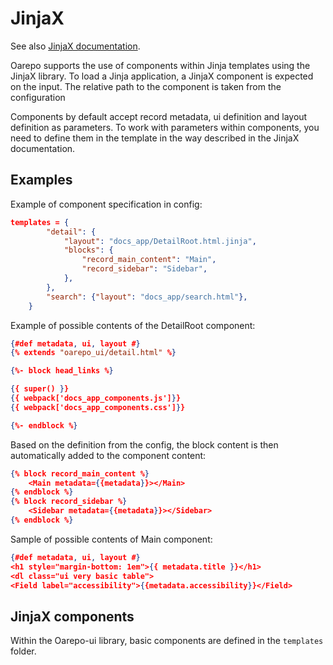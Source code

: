 # JinjaX

See also [JinjaX documentation](https://jinjax.scaletti.dev/).

Oarepo supports the use of components within Jinja templates using the JinjaX library.
To load a Jinja application, a JinjaX component is expected on the input. 
The relative path to the component is taken from the configuration

Components by default accept record metadata, ui definition and layout definition as parameters.
To work with parameters within components, you need to define them in the template in the way described in the JinjaX documentation.

## Examples

Example of component specification in config:

```json
templates = {
        "detail": {
            "layout": "docs_app/DetailRoot.html.jinja",
            "blocks": {
                "record_main_content": "Main",
                "record_sidebar": "Sidebar",
            },
        },
        "search": {"layout": "docs_app/search.html"},
    }
```

Example of possible contents of the DetailRoot component:

```json
{#def metadata, ui, layout #}
{% extends "oarepo_ui/detail.html" %}

{%- block head_links %}

{{ super() }}
{{ webpack['docs_app_components.js']}}
{{ webpack['docs_app_components.css']}}

{%- endblock %}
```

Based on the definition from the config, the block content is then automatically added to the component content:
```json
{% block record_main_content %}
    <Main metadata={{metadata}}></Main>
{% endblock %}
{% block record_sidebar %}
    <Sidebar metadata={{metadata}}></Sidebar>
{% endblock %}
```

Sample of possible contents of Main component:
```json
{#def metadata, ui, layout #}
<h1 style="margin-bottom: 1em">{{ metadata.title }}</h1>
<dl class="ui very basic table">
<Field label="accessibility">{{metadata.accessibility}}</Field>

```

## JinjaX components

Within the Oarepo-ui library, basic components are defined in the `templates` folder.
